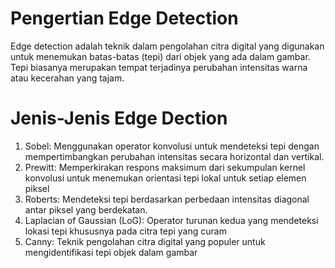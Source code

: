 # Pengertian Edge Detection 
Edge detection adalah teknik dalam pengolahan citra digital yang digunakan untuk menemukan
batas-batas (tepi) dari objek yang ada dalam gambar. Tepi biasanya merupakan tempat 
terjadinya perubahan intensitas warna atau kecerahan yang tajam. 

# Jenis-Jenis Edge Dection
1. Sobel: Menggunakan operator konvolusi untuk mendeteksi tepi dengan mempertimbangkan 
perubahan intensitas secara horizontal dan vertikal.
2. Prewitt: Memperkirakan respons maksimum dari sekumpulan kernel konvolusi untuk menemukan 
orientasi tepi lokal untuk setiap elemen piksel 
3.	Roberts: Mendeteksi tepi berdasarkan perbedaan intensitas diagonal antar piksel yang 
berdekatan.
4.	Laplacian of Gaussian (LoG): Operator turunan kedua yang mendeteksi lokasi tepi 
khususnya pada citra tepi yang curam 
5. Canny: Teknik pengolahan citra digital yang populer untuk mengidentifikasi tepi objek dalam gambar 